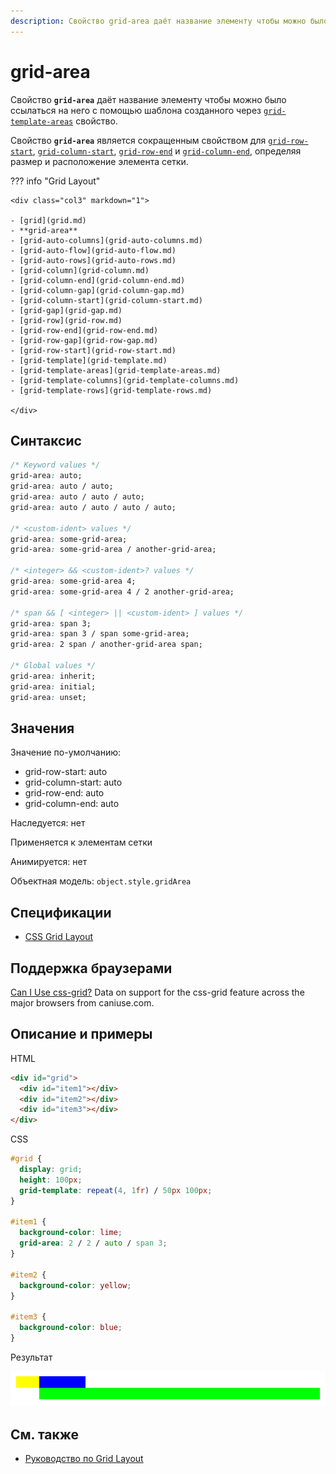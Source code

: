 ```yaml
---
description: Свойство grid-area даёт название элементу чтобы можно было ссылаться на него с помощью шаблона созданного через grid-template-areas свойство
---
```


# grid-area

Свойство **`grid-area`** даёт название элементу чтобы можно было ссылаться на него с помощью шаблона созданного через [`grid-template-areas`](grid-template-areas.md) свойство.

Свойство **`grid-area`** является сокращенным свойством для [`grid-row-start`](grid-row-start.md), [`grid-column-start`](grid-column-start.md), [`grid-row-end`](grid-row-end.md) и [`grid-column-end`](grid-column-end.md), определяя размер и расположение элемента сетки.

??? info "Grid Layout"

    <div class="col3" markdown="1">

    - [grid](grid.md)
    - **grid-area**
    - [grid-auto-columns](grid-auto-columns.md)
    - [grid-auto-flow](grid-auto-flow.md)
    - [grid-auto-rows](grid-auto-rows.md)
    - [grid-column](grid-column.md)
    - [grid-column-end](grid-column-end.md)
    - [grid-column-gap](grid-column-gap.md)
    - [grid-column-start](grid-column-start.md)
    - [grid-gap](grid-gap.md)
    - [grid-row](grid-row.md)
    - [grid-row-end](grid-row-end.md)
    - [grid-row-gap](grid-row-gap.md)
    - [grid-row-start](grid-row-start.md)
    - [grid-template](grid-template.md)
    - [grid-template-areas](grid-template-areas.md)
    - [grid-template-columns](grid-template-columns.md)
    - [grid-template-rows](grid-template-rows.md)

    </div>

## Синтаксис

```css
/* Keyword values */
grid-area: auto;
grid-area: auto / auto;
grid-area: auto / auto / auto;
grid-area: auto / auto / auto / auto;

/* <custom-ident> values */
grid-area: some-grid-area;
grid-area: some-grid-area / another-grid-area;

/* <integer> && <custom-ident>? values */
grid-area: some-grid-area 4;
grid-area: some-grid-area 4 / 2 another-grid-area;

/* span && [ <integer> || <custom-ident> ] values */
grid-area: span 3;
grid-area: span 3 / span some-grid-area;
grid-area: 2 span / another-grid-area span;

/* Global values */
grid-area: inherit;
grid-area: initial;
grid-area: unset;
```

## Значения

Значение по-умолчанию:

- grid-row-start: auto
- grid-column-start: auto
- grid-row-end: auto
- grid-column-end: auto

Наследуется: нет

Применяется к элементам сетки

Анимируется: нет

Объектная модель: `object.style.gridArea`

## Спецификации

- [CSS Grid Layout](https://drafts.csswg.org/css-grid/#propdef-grid-area)

## Поддержка браузерами

<p class="ciu_embed" data-feature="css-grid" data-periods="future_1,current,past_1,past_2">
  <a href="http://caniuse.com/#feat=css-grid">Can I Use css-grid?</a> Data on support for the css-grid feature across the major browsers from caniuse.com.
</p>

## Описание и примеры

HTML

```html
<div id="grid">
  <div id="item1"></div>
  <div id="item2"></div>
  <div id="item3"></div>
</div>
```

CSS

```css
#grid {
  display: grid;
  height: 100px;
  grid-template: repeat(4, 1fr) / 50px 100px;
}

#item1 {
  background-color: lime;
  grid-area: 2 / 2 / auto / span 3;
}

#item2 {
  background-color: yellow;
}

#item3 {
  background-color: blue;
}
```

Результат

![Пример использования свойства grid-area](grid-area.png)

## См. также

- [Руководство по Grid Layout](/grid/grid-1.md)
